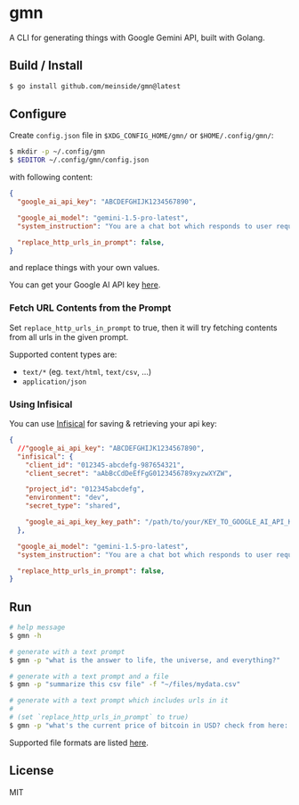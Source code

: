 # gmn

A CLI for generating things with Google Gemini API, built with Golang.

## Build / Install

```bash
$ go install github.com/meinside/gmn@latest
```

## Configure

Create `config.json` file in `$XDG_CONFIG_HOME/gmn/` or `$HOME/.config/gmn/`:

```bash
$ mkdir -p ~/.config/gmn
$ $EDITOR ~/.config/gmn/config.json
```

with following content:

```json
{
  "google_ai_api_key": "ABCDEFGHIJK1234567890",

  "google_ai_model": "gemini-1.5-pro-latest",
  "system_instruction": "You are a chat bot which responds to user requests reliably and accurately.",

  "replace_http_urls_in_prompt": false,
}
```

and replace things with your own values.

You can get your Google AI API key [here](https://aistudio.google.com/app/apikey).

### Fetch URL Contents from the Prompt

Set `replace_http_urls_in_prompt` to true, then it will try fetching contents from all urls in the given prompt.

Supported content types are:

* `text/*` (eg. `text/html`, `text/csv`, …)
* `application/json`

### Using Infisical

You can use [Infisical](https://infisical.com/) for saving & retrieving your api key:

```json
{
  //"google_ai_api_key": "ABCDEFGHIJK1234567890",
  "infisical": {
    "client_id": "012345-abcdefg-987654321",
    "client_secret": "aAbBcCdDeEfFgG0123456789xyzwXYZW",

    "project_id": "012345abcdefg",
    "environment": "dev",
    "secret_type": "shared",

    "google_ai_api_key_key_path": "/path/to/your/KEY_TO_GOOGLE_AI_API_KEY",
  },

  "google_ai_model": "gemini-1.5-pro-latest",
  "system_instruction": "You are a chat bot which responds to user requests reliably and accurately.",

  "replace_http_urls_in_prompt": false,
}
```

## Run

```bash
# help message
$ gmn -h

# generate with a text prompt
$ gmn -p "what is the answer to life, the universe, and everything?"

# generate with a text prompt and a file
$ gmn -p "summarize this csv file" -f "~/files/mydata.csv"

# generate with a text prompt which includes urls in it 
#
# (set `replace_http_urls_in_prompt` to true)
$ gmn -p "what's the current price of bitcoin in USD? check from here: https://api.coincap.io/v2/assets"
```

Supported file formats are listed [here](https://ai.google.dev/gemini-api/docs/prompting_with_media?lang=go#supported_file_formats).

## License

MIT

